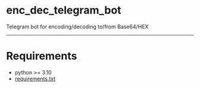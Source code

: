 # enc_dec_telegram_bot
Telegram bot for encoding/decoding to/from Base64/HEX

---

# Requirements

* python >= 3.10
* [requirements.txt](requirements.txt)
